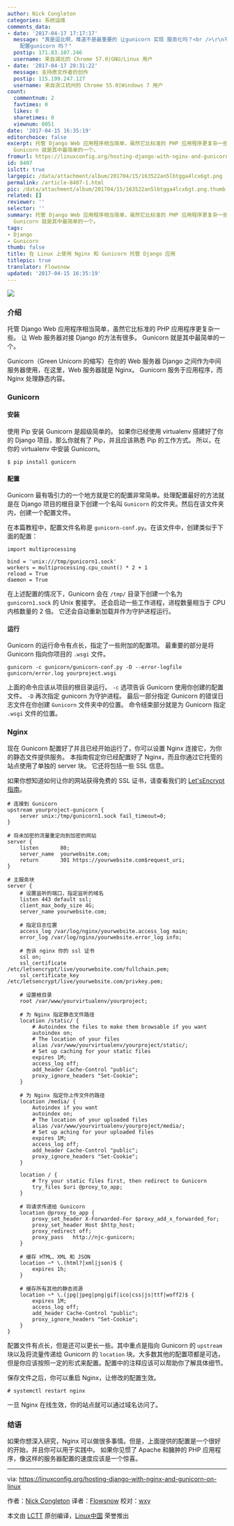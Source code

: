 ```yaml
---
author: Nick Congleton
categories: 系统运维
comments_data:
- date: '2017-04-17 17:17:17'
  message: "真是逗比啊，难道不是最重要的 让gunicorn 实现 服务化吗？<br />\r\n不来一篇&nbsp;&nbsp;supervisor
    配置gunicorn 吗？"
  postip: 171.83.107.246
  username: 来自湖北的 Chrome 57.0|GNU/Linux 用户
- date: '2017-04-17 20:31:22'
  message: 支持原文作者的创作
  postip: 115.199.247.127
  username: 来自浙江杭州的 Chrome 55.0|Windows 7 用户
count:
  commentnum: 2
  favtimes: 0
  likes: 0
  sharetimes: 0
  viewnum: 8051
date: '2017-04-15 16:35:19'
editorchoice: false
excerpt: 托管 Django Web 应用程序相当简单，虽然它比标准的 PHP 应用程序更复杂一些。 让 Web 服务器对接 Django 的方法有很多。
  Gunicorn 就是其中最简单的一个。
fromurl: https://linuxconfig.org/hosting-django-with-nginx-and-gunicorn-on-linux
id: 8407
islctt: true
largepic: /data/attachment/album/201704/15/163522an5lbtgga4lcx6gt.png
permalink: /article-8407-1.html
pic: /data/attachment/album/201704/15/163522an5lbtgga4lcx6gt.png.thumb.jpg
related: []
reviewer: ''
selector: ''
summary: 托管 Django Web 应用程序相当简单，虽然它比标准的 PHP 应用程序更复杂一些。 让 Web 服务器对接 Django 的方法有很多。
  Gunicorn 就是其中最简单的一个。
tags:
- Django
- Gunicorn
thumb: false
title: 在 Linux 上使用 Nginx 和 Gunicorn 托管 Django 应用
titlepic: true
translator: Flowsnow
updated: '2017-04-15 16:35:19'
---
```


![](/data/attachment/album/201704/15/163522an5lbtgga4lcx6gt.png)


### 介绍


托管 Django Web 应用程序相当简单，虽然它比标准的 PHP 应用程序更复杂一些。 让 Web 服务器对接 Django 的方法有很多。 Gunicorn 就是其中最简单的一个。


Gunicorn（Green Unicorn 的缩写）在你的 Web 服务器 Django 之间作为中间服务器使用，在这里，Web 服务器就是 Nginx。 Gunicorn 服务于应用程序，而 Nginx 处理静态内容。


### Gunicorn


#### 安装


使用 Pip 安装 Gunicorn 是超级简单的。 如果你已经使用 virtualenv 搭建好了你的 Django 项目，那么你就有了 Pip，并且应该熟悉 Pip 的工作方式。 所以，在你的 virtualenv 中安装 Gunicorn。



```
$ pip install gunicorn

```

#### 配置


Gunicorn 最有吸引力的一个地方就是它的配置非常简单。处理配置最好的方法就是在 Django 项目的根目录下创建一个名叫 `Gunicorn` 的文件夹。然后在该文件夹内，创建一个配置文件。


在本篇教程中，配置文件名称是 `gunicorn-conf.py`。在该文件中，创建类似于下面的配置：



```
import multiprocessing

bind = 'unix:///tmp/gunicorn1.sock'
workers = multiprocessing.cpu_count() * 2 + 1
reload = True
daemon = True

```

在上述配置的情况下，Gunicorn 会在 `/tmp/` 目录下创建一个名为 `gunicorn1.sock` 的 Unix 套接字。 还会启动一些工作进程，进程数量相当于 CPU 内核数量的 2 倍。 它还会自动重新加载并作为守护进程运行。


#### 运行


Gunicorn 的运行命令有点长，指定了一些附加的配置项。 最重要的部分是将 Gunicorn 指向你项目的 `.wsgi` 文件。



```
gunicorn -c gunicorn/gunicorn-conf.py -D --error-logfile gunicorn/error.log yourproject.wsgi

```

上面的命令应该从项目的根目录运行。 `-c` 选项告诉 Gunicorn 使用你创建的配置文件。 `-D` 再次指定 gunicorn 为守护进程。 最后一部分指定 Gunicorn 的错误日志文件在你创建 `Gunicorn` 文件夹中的位置。 命令结束部分就是为 Gunicorn 指定 `.wsgi` 文件的位置。


### Nginx


现在 Gunicorn 配置好了并且已经开始运行了，你可以设置 Nginx 连接它，为你的静态文件提供服务。 本指南假定你已经配置好了 Nginx，而且你通过它托管的站点使用了单独的 server 块。 它还将包括一些 SSL 信息。


如果你想知道如何让你的网站获得免费的 SSL 证书，请查看我们的 [Let'sEncrypt 指南](https://linuxconfig.org/generate-ssl-certificates-with-letsencrypt-debian-linux)。



```
# 连接到 Gunicorn
upstream yourproject-gunicorn {
    server unix:/tmp/gunicorn1.sock fail_timeout=0;
}

# 将未加密的流量重定向到加密的网站
server {
    listen       80;
    server_name  yourwebsite.com;
    return       301 https://yourwebsite.com$request_uri;
}

# 主服务块
server {
    # 设置监听的端口，指定监听的域名
    listen 443 default ssl;
    client_max_body_size 4G;
    server_name yourwebsite.com;

    # 指定日志位置
    access_log /var/log/nginx/yourwebsite.access_log main;
    error_log /var/log/nginx/yourwebsite.error_log info;

    # 告诉 nginx 你的 ssl 证书
    ssl on;
    ssl_certificate /etc/letsencrypt/live/yourwebsite.com/fullchain.pem;
    ssl_certificate_key /etc/letsencrypt/live/yourwebsite.com/privkey.pem;

    # 设置根目录
    root /var/www/yourvirtualenv/yourproject;

    # 为 Nginx 指定静态文件路径
    location /static/ {
        # Autoindex the files to make them browsable if you want
        autoindex on;
        # The location of your files
        alias /var/www/yourvirtualenv/yourproject/static/;
        # Set up caching for your static files
        expires 1M;
        access_log off;
        add_header Cache-Control "public";
        proxy_ignore_headers "Set-Cookie";
    }

    # 为 Nginx 指定你上传文件的路径
    location /media/ {
        Autoindex if you want
        autoindex on;
        # The location of your uploaded files
        alias /var/www/yourvirtualenv/yourproject/media/;
        # Set up aching for your uploaded files
        expires 1M;
        access_log off;
        add_header Cache-Control "public";
        proxy_ignore_headers "Set-Cookie";
    }

    location / {
        # Try your static files first, then redirect to Gunicorn
        try_files $uri @proxy_to_app;
    }

    # 将请求传递给 Gunicorn
    location @proxy_to_app {
        proxy_set_header X-Forwarded-For $proxy_add_x_forwarded_for;
        proxy_set_header Host $http_host;
        proxy_redirect off;
        proxy_pass   http://njc-gunicorn;
    }

    # 缓存 HTML、XML 和 JSON
    location ~* \.(html?|xml|json)$ {
        expires 1h;
    }

    # 缓存所有其他的静态资源
    location ~* \.(jpg|jpeg|png|gif|ico|css|js|ttf|woff2)$ {
        expires 1M;
        access_log off;
        add_header Cache-Control "public";
        proxy_ignore_headers "Set-Cookie";
    }
}

```

配置文件有点长，但是还可以更长一些。其中重点是指向 Gunicorn 的 `upstream` 块以及将流量传递给 Gunicorn 的 `location` 块。大多数其他的配置项都是可选，但是你应该按照一定的形式来配置。配置中的注释应该可以帮助你了解具体细节。


保存文件之后，你可以重启 Nginx，让修改的配置生效。



```
# systemctl restart nginx

```

一旦 Nginx 在线生效，你的站点就可以通过域名访问了。


### 结语


如果你想深入研究，Nginx 可以做很多事情。但是，上面提供的配置是一个很好的开始，并且你可以用于实践中。 如果你见惯了 Apache 和臃肿的 PHP 应用程序，像这样的服务器配置的速度应该是一个惊喜。




---


via: <https://linuxconfig.org/hosting-django-with-nginx-and-gunicorn-on-linux>


作者：[Nick Congleton](https://linuxconfig.org/hosting-django-with-nginx-and-gunicorn-on-linux) 译者：[Flowsnow](https://github.com/Flowsnow) 校对：[wxy](https://github.com/wxy)


本文由 [LCTT](https://github.com/LCTT/TranslateProject) 原创编译，[Linux中国](https://linux.cn/) 荣誉推出